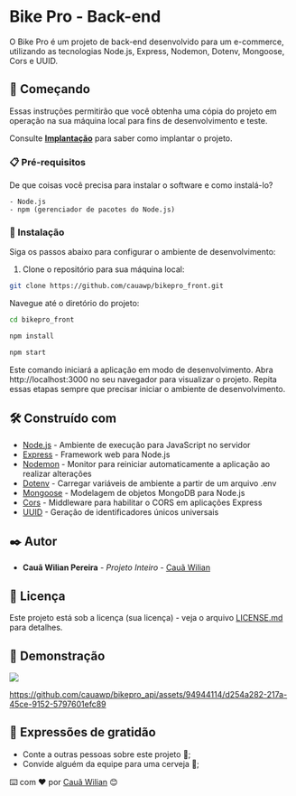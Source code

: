 # Bike Pro - Back-end

O Bike Pro é um projeto de back-end desenvolvido para um e-commerce, utilizando as tecnologias Node.js, Express, Nodemon, Dotenv, Mongoose, Cors e UUID.

## 🚀 Começando

Essas instruções permitirão que você obtenha uma cópia do projeto em operação na sua máquina local para fins de desenvolvimento e teste.

Consulte **[Implantação](#-implanta%C3%A7%C3%A3o)** para saber como implantar o projeto.

### 📋 Pré-requisitos

De que coisas você precisa para instalar o software e como instalá-lo?

```
- Node.js
- npm (gerenciador de pacotes do Node.js)
```

### 🔧 Instalação

Siga os passos abaixo para configurar o ambiente de desenvolvimento:

1. Clone o repositório para sua máquina local:

```bash
git clone https://github.com/cauawp/bikepro_front.git
```

Navegue até o diretório do projeto:

```bash
cd bikepro_front
```

```bash
npm install
```

```bash
npm start
```

Este comando iniciará a aplicação em modo de desenvolvimento. Abra http://localhost:3000 no seu navegador para visualizar o projeto.
Repita essas etapas sempre que precisar iniciar o ambiente de desenvolvimento.

## 🛠️ Construído com

- [Node.js](https://nodejs.org/) - Ambiente de execução para JavaScript no servidor
- [Express](https://expressjs.com/) - Framework web para Node.js
- [Nodemon](https://nodemon.io/) - Monitor para reiniciar automaticamente a aplicação ao realizar alterações
- [Dotenv]() - Carregar variáveis de ambiente a partir de um arquivo .env
- [Mongoose](https://mongoosejs.com/) - Modelagem de objetos MongoDB para Node.js
- [Cors]() - Middleware para habilitar o CORS em aplicações Express
- [UUID]() - Geração de identificadores únicos universais

## ✒️ Autor

- **Cauã Wilian Pereira** - _Projeto Inteiro_ - [Cauã Wilian](https://github.com/cauawp)

## 📄 Licença

Este projeto está sob a licença (sua licença) - veja o arquivo [LICENSE.md](https://github.com/usuario/projeto/licenca) para detalhes.

## 🎁 Demonstração

<img src="https://media.discordapp.net/attachments/1187424868506030080/1193792907161899048/bikepro-thumb.png?ex=65ae0148&is=659b8c48&hm=0ae21dd8503528d9fd71c76ab99a86a13f7918acf3e0a9aa1a7118c1c06c203f&=&format=webp&quality=lossless&width=741&height=417">

https://github.com/cauawp/bikepro_api/assets/94944114/d254a282-217a-45ce-9152-5797601efc89

## 🎁 Expressões de gratidão

- Conte a outras pessoas sobre este projeto 📢;
- Convide alguém da equipe para uma cerveja 🍺;

⌨️ com ❤️ por [Cauã Wilian](https://github.com/cauawp) 😊
